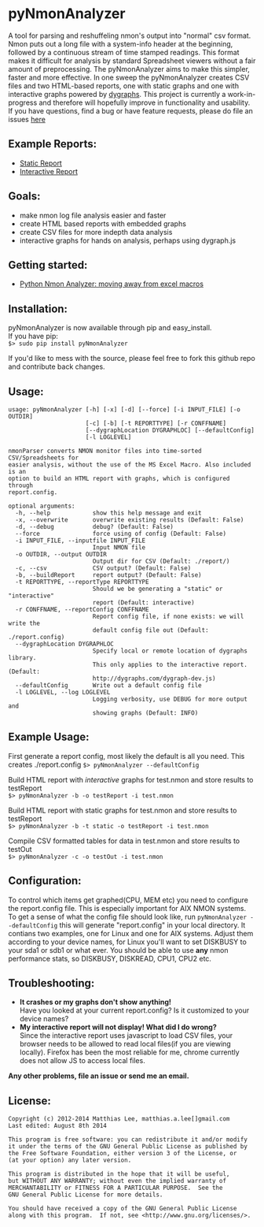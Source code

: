 pyNmonAnalyzer
========

A tool for parsing and reshuffeling nmon's output into "normal" csv format.
Nmon puts out a long file with a system-info header at the beginning, followed
by a continuous stream of time stamped readings. This format makes it difficult
for analysis by standard Spreadsheet viewers without a fair amount of preprocessing.
The pyNmonAnalyzer aims to make this simpler, faster and more effective. In one
sweep the pyNmonAnalyzer creates CSV files and two HTML-based reports, one with static 
graphs and one with interactive graphs powered by [dygraphs](http://dygraphs.com). This 
project is currently a work-in-progress and therefore will hopefully improve in 
functionality and usability. If you have questions, find a bug or have feature requests, please do
file an issues [here](https://github.com/madmaze/pyNmonAnalyzer/issues)

**Example Reports:**
---------------
- [Static Report](http://matthiaslee.com/scratch/pyNmonAnalyzer/data/report.html)
- [Interactive Report](http://matthiaslee.com/scratch/pyNmonAnalyzer/interactiveReport.html)


Goals:
-----
- make nmon log file analysis easier and faster
- create HTML based reports with embedded graphs
- create CSV files for more indepth data analysis
- interactive graphs for hands on analysis, perhaps using dygraph.js

Getting started:
-----
- [Python Nmon Analyzer: moving away from excel macros](http://matthiaslee.com/?q=node/38)

Installation:
-----
pyNmonAnalyzer is now available through pip and easy_install.   
If you have pip:   
```$> sudo pip install pyNmonAnalyzer```

If you'd like to mess with the source, please feel free to fork 
this github repo and contribute back changes.


Usage:
-----
```
usage: pyNmonAnalyzer [-h] [-x] [-d] [--force] [-i INPUT_FILE] [-o OUTDIR]
                      [-c] [-b] [-t REPORTTYPE] [-r CONFFNAME]
                      [--dygraphLocation DYGRAPHLOC] [--defaultConfig]
                      [-l LOGLEVEL]

nmonParser converts NMON monitor files into time-sorted CSV/Spreadsheets for
easier analysis, without the use of the MS Excel Macro. Also included is an
option to build an HTML report with graphs, which is configured through
report.config.

optional arguments:
  -h, --help            show this help message and exit
  -x, --overwrite       overwrite existing results (Default: False)
  -d, --debug           debug? (Default: False)
  --force               force using of config (Default: False)
  -i INPUT_FILE, --inputfile INPUT_FILE
                        Input NMON file
  -o OUTDIR, --output OUTDIR
                        Output dir for CSV (Default: ./report/)
  -c, --csv             CSV output? (Default: False)
  -b, --buildReport     report output? (Default: False)
  -t REPORTTYPE, --reportType REPORTTYPE
                        Should we be generating a "static" or "interactive"
                        report (Default: interactive)
  -r CONFFNAME, --reportConfig CONFFNAME
                        Report config file, if none exists: we will write the
                        default config file out (Default: ./report.config)
  --dygraphLocation DYGRAPHLOC
                        Specify local or remote location of dygraphs library.
                        This only applies to the interactive report. (Default:
                        http://dygraphs.com/dygraph-dev.js)
  --defaultConfig       Write out a default config file
  -l LOGLEVEL, --log LOGLEVEL
                        Logging verbosity, use DEBUG for more output and
                        showing graphs (Default: INFO)
```

Example Usage:
-------------
First generate a report config, most likely the default is all you need. This creates ./report.config
```$> pyNmonAnalyzer --defaultConfig```

Build HTML report with *interactive* graphs for test.nmon and store results to testReport  
```$> pyNmonAnalyzer -b -o testReport -i test.nmon```

Build HTML report with static graphs for test.nmon and store results to testReport  
```$> pyNmonAnalyzer -b -t static -o testReport -i test.nmon```

Compile CSV formatted tables for data in test.nmon and store results to testOut  
```$> pyNmonAnalyzer -c -o testOut -i test.nmon```

Configuration:
-------------
To control which items get graphed(CPU, MEM etc) you need to configure the report.config file. 
This is especially important for AIX NMON systems. To get a sense of what the config file 
should look like, run `pyNmonAnalyzer --defaultConfig` this will generate "report.config" in 
your local directory. It contians two examples, one for Linux and one for AIX systems. 
Adjust them according to your device names, for Linux you'll want to set DISKBUSY to your sda1 or sdb1 or what ever.
You should be able to use **any** nmon performance stats, so DISKBUSY, DISKREAD, CPU1, CPU2 etc.

Troubleshooting:
---------------
- **It crashes or my graphs don't show anything!**   
	Have you looked at your current report.config? Is it customized to your device names?
- **My interactive report will not display! What did I do wrong?**   
	Since the interactive report uses javascript to load CSV files, your browser needs to be allowed to read local files(if you are viewing locally). Firefox has been the most reliable for me, chrome currently does not allow JS to access local files.

**Any other problems, file an issue or send me an email.**


License:
-------
```
Copyright (c) 2012-2014 Matthias Lee, matthias.a.lee[]gmail.com
Last edited: August 8th 2014

This program is free software: you can redistribute it and/or modify
it under the terms of the GNU General Public License as published by
the Free Software Foundation, either version 3 of the License, or
(at your option) any later version.

This program is distributed in the hope that it will be useful,
but WITHOUT ANY WARRANTY; without even the implied warranty of
MERCHANTABILITY or FITNESS FOR A PARTICULAR PURPOSE.  See the
GNU General Public License for more details.

You should have received a copy of the GNU General Public License
along with this program.  If not, see <http://www.gnu.org/licenses/>.
```
